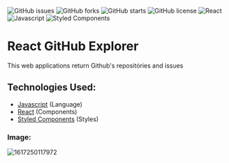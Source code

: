 ![GitHub issues](https://img.shields.io/github/issues/programador404/Github-Explorer)
![GitHub forks](https://img.shields.io/github/forks/programador404/Github-Explorer)
![GitHub starts](https://img.shields.io/github/stars/programador404/Github-Explorer)
![GitHub license](https://img.shields.io/github/license/programador404/Github-Explorer)
![React](https://img.shields.io/badge/React-components-orange)
![Javascript](https://img.shields.io/badge/Javascript-Language-yellow)
![Styled Components](https://img.shields.io/badge/StyledComponents-Styles-blue)

# React GitHub Explorer
This web applications return Github's repositóries and issues

## Technologies Used:
- [Javascript](https://developer.mozilla.org/pt-BR/docs/Web/JavaScript) (Language)
- [React](https://pt-br.reactjs.org/) (Components)
- [Styled Components](https://styled-components.com/) (Styles)

### Image:
![1617250117972](https://user-images.githubusercontent.com/48457700/122188107-04f3ba80-ce66-11eb-88d8-5fd88b3992b8.jpg)

